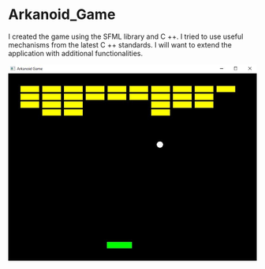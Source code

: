# Arkanoid_Game
I created the game using the SFML library and C ++. I tried to use useful mechanisms from the latest C ++ standards. I will want to extend the application with additional functionalities.

![Arkanoid_Game](./images/Arkanoid.JPG)